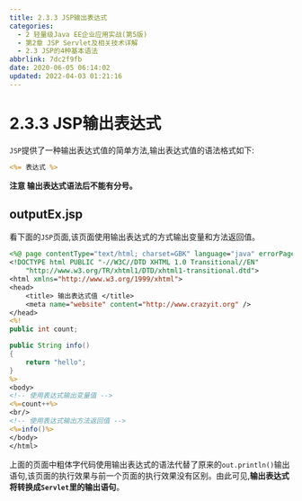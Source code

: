 ```yaml
---
title: 2.3.3 JSP输出表达式
categories: 
  - 2 轻量级Java EE企业应用实战(第5版)
  - 第2章 JSP Servlet及相关技术详解
  - 2.3 JSP的4种基本语法
abbrlink: 7dc2f9fb
date: 2020-06-05 06:14:02
updated: 2022-04-03 01:21:16
---
```

# 2.3.3 JSP输出表达式
`JSP`提供了一种输出表达式值的简单方法,输出表达式值的语法格式如下:
```jsp
<%= 表达式 %>
```
**注意 输出表达式语法后不能有分号。**
## outputEx.jsp
看下面的`JSP`页面,该页面使用输出表达式的方式输出变量和方法返回值。
```jsp
<%@ page contentType="text/html; charset=GBK" language="java" errorPage="" %>
<!DOCTYPE html PUBLIC "-//W3C//DTD XHTML 1.0 Transitional//EN"
    "http://www.w3.org/TR/xhtml1/DTD/xhtml1-transitional.dtd">
<html xmlns="http://www.w3.org/1999/xhtml">
<head>
    <title> 输出表达式值 </title>
    <meta name="website" content="http://www.crazyit.org" />
</head>
<%!
public int count;

public String info()
{
    return "hello";
}
%>
<body>
<!-- 使用表达式输出变量值 -->
<%=count++%>
<br/>
<!-- 使用表达式输出方法返回值 -->
<%=info()%>
</body>
</html>
```
上面的页面中粗体字代码使用输出表达式的语法代替了原来的`out.println()`输出语句,该页面的执行效果与前一个页面的执行效果没有区别。由此可见,**输出表达式将转换成`Servlet`里的输出语句**。
